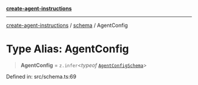 [**create-agent-instructions**](/docs/api)

***

[create-agent-instructions](/docs/api/modules) / [schema](/docs/api) / AgentConfig

# Type Alias: AgentConfig

> **AgentConfig** = `z.infer`\<*typeof* [`AgentConfigSchema`](../variables/AgentConfigSchema.md)\>

Defined in: src/schema.ts:69
